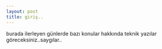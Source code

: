 ```yaml
---
layout: post
title: giriş..
---
```


burada ilerleyen günlerde bazı konular hakkında teknik yazılar göreceksiniz..saygılar..
